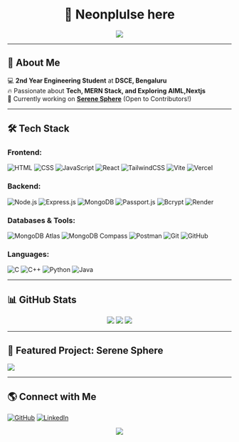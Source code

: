 
<h1 align="center">👋 Neonplulse here</h1>
<p align="center">
  <img src="https://readme-typing-svg.herokuapp.com?color=8A2BE2&size=24&center=true&lines=BANKAII+!!!;Full-Stack+Developer;TECH+Enthusiast;Always+Learning!"/>
</p>

---

## 🚀 About Me

💻 **2nd Year Engineering Student** at **DSCE, Bengaluru**  
🔥 Passionate about **Tech, MERN Stack, and Exploring AIML,Nextjs**  
🚀 Currently working on **[Serene Sphere](https://github.com/D-Zoro/Serene-sphere)** (Open to Contributors!)  

---

## 🛠 Tech Stack

### **Frontend:**
![HTML](https://img.shields.io/badge/HTML5-E34F26?style=for-the-badge&logo=html5&logoColor=white)
![CSS](https://img.shields.io/badge/CSS3-1572B6?style=for-the-badge&logo=css3&logoColor=white)
![JavaScript](https://img.shields.io/badge/JavaScript-F7DF1E?style=for-the-badge&logo=javascript&logoColor=black)
![React](https://img.shields.io/badge/React-20232A?style=for-the-badge&logo=react&logoColor=61DAFB)
![TailwindCSS](https://img.shields.io/badge/TailwindCSS-38B2AC?style=for-the-badge&logo=tailwind-css&logoColor=white)
![Vite](https://img.shields.io/badge/Vite-646CFF?style=for-the-badge&logo=vite&logoColor=white)
![Vercel](https://img.shields.io/badge/Vercel-000000?style=for-the-badge&logo=vercel&logoColor=white)


### **Backend:**
![Node.js](https://img.shields.io/badge/Node.js-339933?style=for-the-badge&logo=nodedotjs&logoColor=white)
![Express.js](https://img.shields.io/badge/Express.js-000000?style=for-the-badge&logo=express&logoColor=white)
![MongoDB](https://img.shields.io/badge/MongoDB-47A248?style=for-the-badge&logo=mongodb&logoColor=white)
![Passport.js](https://img.shields.io/badge/Passport-34E27A?style=for-the-badge&logo=passport&logoColor=black)
![Bcrypt](https://img.shields.io/badge/Bcrypt-0A0A0A?style=for-the-badge)
![Render](https://img.shields.io/badge/Render-46E3B7?style=for-the-badge&logo=render&logoColor=white)


### **Databases & Tools:**
![MongoDB Atlas](https://img.shields.io/badge/MongoDB%20Atlas-47A248?style=for-the-badge&logo=mongodb&logoColor=white)
![MongoDB Compass](https://img.shields.io/badge/MongoDB%20Compass-4DB33D?style=for-the-badge&logo=mongodb&logoColor=white)
![Postman](https://img.shields.io/badge/Postman-FF6C37?style=for-the-badge&logo=postman&logoColor=white)
![Git](https://img.shields.io/badge/Git-F05032?style=for-the-badge&logo=git&logoColor=white)
![GitHub](https://img.shields.io/badge/GitHub-181717?style=for-the-badge&logo=github&logoColor=white)


### **Languages:**
![C](https://img.shields.io/badge/C-00599C?style=for-the-badge&logo=c&logoColor=white)
![C++](https://img.shields.io/badge/C%2B%2B-00599C?style=for-the-badge&logo=c%2B%2B&logoColor=white)
![Python](https://img.shields.io/badge/Python-3776AB?style=for-the-badge&logo=python&logoColor=white)
![Java](https://img.shields.io/badge/Java-007396?style=for-the-badge&logo=java&logoColor=white)

---

## 📊 GitHub Stats

<p align="center">
  <img src="https://github-readme-streak-stats.herokuapp.com/?user=D-Zoro&theme=dark&hide_border=true"/>
  <img src="https://github-readme-stats.vercel.app/api?username=D-Zoro&show_icons=true&theme=dark"/>
  <img src="https://github-readme-stats.vercel.app/api/top-langs/?username=D-Zoro&layout=compact&theme=dark"/>
</p>

---

## 🚀 Featured Project: Serene Sphere

<a href="https://github.com/D-Zoro/Serene-sphere">
  <img align="center" src="https://github-readme-stats.vercel.app/api/pin/?username=D-Zoro&repo=Serene-sphere&theme=dark"/>
</a>

---

## 🌎 Connect with Me

[![GitHub](https://img.shields.io/badge/GitHub-000?style=for-the-badge&logo=github)](https://github.com/D-Zoro)
[![LinkedIn](https://img.shields.io/badge/LinkedIn-blue?style=for-the-badge&logo=linkedin)](https://www.linkedin.com/in/your-profile)

<p align="center">
  <img src="https://readme-typing-svg.herokuapp.com?color=8A2BE2&size=30&center=true&lines=I+USE+ARCH+BTW"/>
</p>

